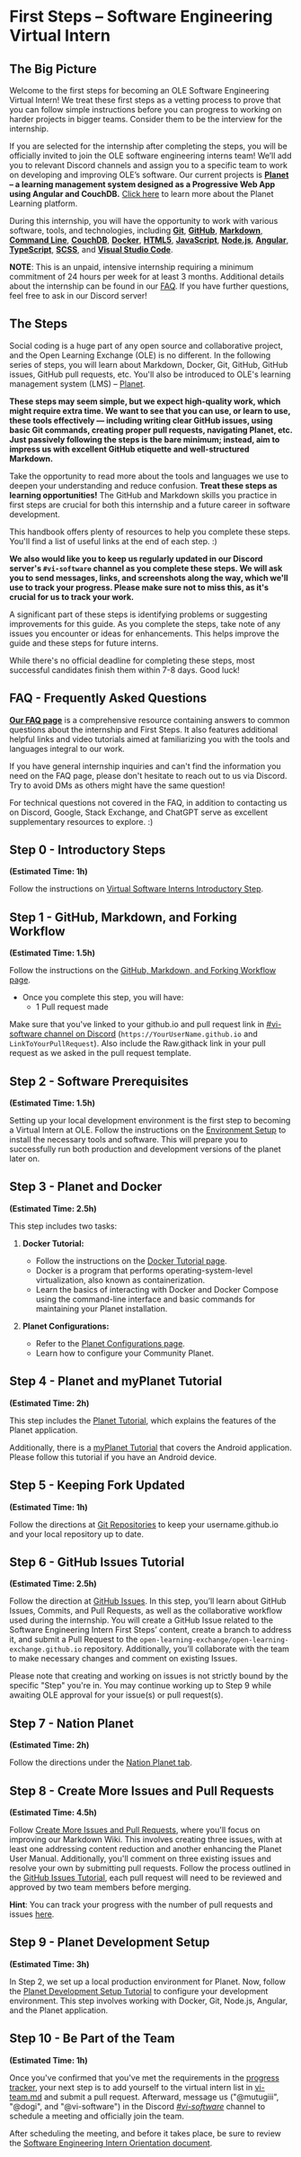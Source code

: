 # First Steps – Software Engineering Virtual Intern

## The Big Picture

Welcome to the first steps for becoming an OLE Software Engineering Virtual Intern! We treat these first steps as a vetting process to prove that you can follow simple instructions before you can progress to working on harder projects in bigger teams. Consider them to be the interview for the internship.

If you are selected for the internship after completing the steps, you will be officially invited to join the OLE software engineering interns team! We’ll add you to relevant Discord channels and assign you to a specific team to work on developing and improving OLE’s software. Our current projects is **[Planet](https://github.com/open-learning-exchange/planet) – a learning management system designed as a Progressive Web App using Angular and CouchDB.** [Click here](https://www.ole.org/our-platform) to learn more about the Planet Learning platform.

During this internship, you will have the opportunity to work with various software, tools, and technologies, including **[Git](https://git-scm.com/)**, **[GitHub](https://github.com/)**, **[Markdown](https://daringfireball.net/projects/markdown/)**, **[Command Line](https://www.codecademy.com/articles/command-line-commands)**, **[CouchDB](http://couchdb.apache.org/)**, **[Docker](https://www.docker.com/)**, **[HTML5](https://en.wikipedia.org/wiki/HTML5)**, **[JavaScript](https://developer.mozilla.org/en-US/docs/Learn/JavaScript/First_steps/What_is_JavaScript)**, **[Node.js](https://nodejs.org/en/)**, **[Angular](https://angular.io/)**, **[TypeScript](https://www.typescriptlang.org/)**, **[SCSS](https://sass-lang.com/)**, and **[Visual Studio Code](https://code.visualstudio.com/)**.

**NOTE**: This is an unpaid, intensive internship requiring a minimum commitment of 24 hours per week for at least 3 months. Additional details about the internship can be found in our [FAQ](vi-faq.md#General_Internship_Questions). If you have further questions, feel free to ask in our Discord server!

## The Steps

Social coding is a huge part of any open source and collaborative project, and the Open Learning Exchange (OLE) is no different. In the following series of steps, you will learn about Markdown, Docker, Git, GitHub, GitHub issues, GitHub pull requests, etc. You'll also be introduced to OLE's learning management system (LMS) – [Planet](https://github.com/open-learning-exchange/planet).

**These steps may seem simple, but we expect high-quality work, which might require extra time. We want to see that you can use, or learn to use, these tools effectively — including writing clear GitHub issues, using basic Git commands, creating proper pull requests, navigating Planet, etc. Just passively following the steps is the bare minimum; instead, aim to impress us with excellent GitHub etiquette and well-structured Markdown.**

Take the opportunity to read more about the tools and languages we use to deepen your understanding and reduce confusion. **Treat these steps as learning opportunities!** The GitHub and Markdown skills you practice in first steps are crucial for both this internship and a future career in software development.

This handbook offers plenty of resources to help you complete these steps. You'll find a list of useful links at the end of each step. :)

**We also would like you to keep us regularly updated in our Discord server's `#vi-software` channel as you complete these steps. We will ask you to send messages, links, and screenshots along the way, which we'll use to track your progress. Please make sure not to miss this, as it's crucial for us to track your work.**

A significant part of these steps is identifying problems or suggesting improvements for this guide. As you complete the steps, take note of any issues you encounter or ideas for enhancements. This helps improve the guide and these steps for future interns.

While there's no official deadline for completing these steps, most successful candidates finish them within 7-8 days. Good luck!

## FAQ - Frequently Asked Questions

**[Our FAQ page](vi-faq.md)** is a comprehensive resource containing answers to common questions about the internship and First Steps. It also features additional helpful links and video tutorials aimed at familiarizing you with the tools and languages integral to our work.

If you have general internship inquiries and can't find the information you need on the FAQ page, please don't hesitate to reach out to us via Discord. Try to avoid DMs as others might have the same question!

For technical questions not covered in the FAQ, in addition to contacting us on Discord, Google, Stack Exchange, and ChatGPT serve as excellent supplementary resources to explore. :)

## Step 0 - Introductory Steps
**(Estimated Time: 1h)**

Follow the instructions on [Virtual Software Interns Introductory Step](vi-intro-step.md).

## Step 1 - GitHub, Markdown, and Forking Workflow
**(Estimated Time: 1.5h)**

Follow the instructions on the [GitHub, Markdown, and Forking Workflow page](vi-github-and-markdown.md).

- Once you complete this step, you will have:
  - 1 Pull request made

Make sure that you've linked to your github.io and pull request link in [#vi-software channel on Discord](https://discord.com/channels/1079980988421132369/1229437557843169280) (`https://YourUserName.github.io` and `LinkToYourPullRequest`). Also include the Raw.githack link in your pull request as we asked in the pull request template.

## Step 2 - Software Prerequisites
**(Estimated Time: 1.5h)**

Setting up your local development environment is the first step to becoming a Virtual Intern at OLE. Follow the instructions on the [Environment Setup](vi-prerequisites.md) to install the necessary tools and software. This will prepare you to successfully run both production and development versions of the planet later on.

## Step 3 - Planet and Docker
**(Estimated Time: 2.5h)**

This step includes two tasks:

1. **Docker Tutorial:**
   - Follow the instructions on the [Docker Tutorial page](vi-docker-tutorial.md).
   - Docker is a program that performs operating-system-level virtualization, also known as containerization.
   - Learn the basics of interacting with Docker and Docker Compose using the command-line interface and basic commands for maintaining your Planet installation.

2. **Planet Configurations:**
   - Refer to the [Planet Configurations page](vi-planet-configurations.md).
   - Learn how to configure your Community Planet.

## Step 4 - Planet and myPlanet Tutorial
**(Estimated Time: 2h)**

This step includes the [Planet Tutorial](vi-planetapps.md), which explains the features of the Planet application.

Additionally, there is a [myPlanet Tutorial](vi-myplanet.md) that covers the Android application. Please follow this tutorial if you have an Android device.

## Step 5 - Keeping Fork Updated
**(Estimated Time: 1h)**

Follow the directions at [Git Repositories](vi-github-and-repositories.md) to keep your username.github.io and your local repository up to date.

## Step 6 - GitHub Issues Tutorial
**(Estimated Time: 2.5h)**

Follow the direction at [GitHub Issues](vi-github-issues.md). In this step, you’ll learn about GitHub Issues, Commits, and Pull Requests, as well as the collaborative workflow used during the internship. You will create a GitHub Issue related to the Software Engineering Intern First Steps’ content, create a branch to address it, and submit a Pull Request to the `open-learning-exchange/open-learning-exchange.github.io` repository. Additionally, you’ll collaborate with the team to make necessary changes and comment on existing Issues.

Please note that creating and working on issues is not strictly bound by the specific "Step" you're in. You may continue working up to Step 9 while awaiting OLE approval for your issue(s) or pull request(s).

## Step 7 - Nation Planet
**(Estimated Time: 2h)**

Follow the directions under the [Nation Planet tab](vi-nation.md).

## Step 8 - Create More Issues and Pull Requests
**(Estimated Time: 4.5h)**

Follow [Create More Issues and Pull Requests](vi-create-issues-and-pull-requests.md), where you'll focus on improving our Markdown Wiki. This involves creating three issues, with at least one addressing content reduction and another enhancing the Planet User Manual. Additionally, you'll comment on three existing issues and resolve your own by submitting pull requests. Follow the process outlined in the [GitHub Issues Tutorial](vi-github-issues.md), each pull request will need to be reviewed and approved by two team members before merging.

**Hint**: You can track your progress with the number of pull requests and issues [here](../track-first-steps-progress.md).

## Step 9 - Planet Development Setup
**(Estimated Time: 3h)**

In Step 2, we set up a local production environment for Planet. Now, follow the [Planet Development Setup Tutorial](vi-docker-development-tutorial.md) to configure your development environment. This step involves working with Docker, Git, Node.js, Angular, and the Planet application.

## Step 10 - Be Part of the Team
**(Estimated Time: 1h)**

Once you've confirmed that you've met the requirements in the [progress tracker](../track-first-steps-progress.md), your next step is to add yourself to the virtual intern list in [vi-team.md](vi-team.md) and submit a pull request. Afterward, message us ("@mutugiii", "@dogi", and "@vi-software") in the Discord [*#vi-software*](https://discord.com/channels/1079980988421132369/1229437557843169280) channel to schedule a meeting and officially join the team.

After scheduling the meeting, and before it takes place, be sure to review the [Software Engineering Intern Orientation document](vi-intern-orientation.md).
